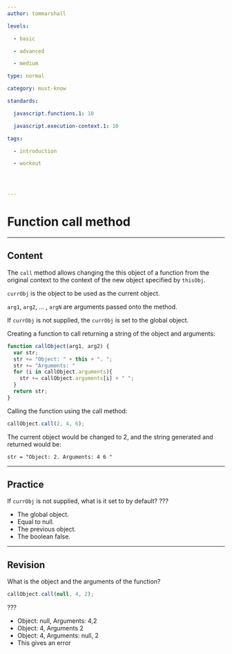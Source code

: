 ```yaml
---
author: tommarshall

levels:

  - basic

  - advanced

  - medium

type: normal

category: must-know

standards:

  javascript.functions.1: 10

  javascript.execution-context.1: 10

tags:

  - introduction

  - workout




---
```


# Function call method

---
## Content

The `call` method allows changing the this object of a function from the original context to the context of the new object specified by `thisObj`. 

`currObj` is the object to be used as the current object.

`arg1`, `arg2`, ... , `argN` are arguments passed onto the method.

If `currObj` is not supplied, the `currObj` is set to the global object.

Creating a function to call returning a string of the object and arguments:

```javascript
function callObject(arg1, arg2) {
  var str;
  str += "Object: " + this + ". ";
  str += "Arguments: "
  for (i in callObject.arguments){
    str += callObject.arguments[i] + " ";
  }
  return str;
}
```

Calling the function using the call method:

```javascript
callObject.call(2, 4, 6);
```

The current object would be changed to 2, and the string generated and returned would be:

```
str = "Object: 2. Arguments: 4 6 "
```

---
## Practice

If `currObj` is not supplied, what is it set to by default? ???

* The global object.
* Equal to null.
* The previous object.
* The boolean false.

---
## Revision

What is the object and the arguments of the function?
```javascript
callObject.call(null, 4, 2);
```
???


* Object: null, Arguments: 4,2
* Object: 4, Arguments 2
* Object: 4, Arguments: null, 2
* This gives an error

 
